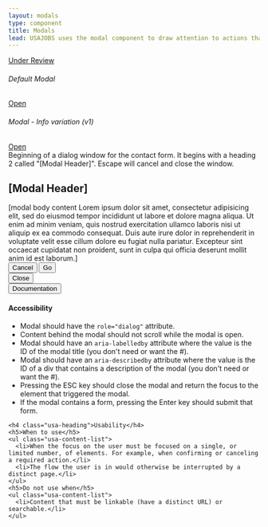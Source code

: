 ```yaml
---
layout: modals
type: component
title: Modals
lead: USAJOBS uses the modal component to draw attention to actions that require user input.
---
```


<a href="{{ site.baseurl }}/getting-started/#maturity" class="usa-label maturity under_review">Under Review</a>

<div class="preview">
  <h6 class="usa-heading-alt">Default Modal</h6>
  <a href="#modal-trigger" class="usa-button usajobs-button" data-object-trigger="modal" data-target="#modal-demo">Open</a>

  <h6 class="usa-heading-alt">Modal - Info variation (v1)</h6>
  <a href="#modal-trigger" class="usa-button usajobs-button" data-object-trigger="modal" data-target="#modal-info-demo">Open</a>

  <div class="usajobs-modal" data-object="modal" data-state="is-closed" id="modal-default" aria-hidden="true" role="dialog" aria-labelledby="usajobs-modal-heading" aria-describedby="usajobs-modal-description">
    <div id="usajobs-modal-description" class="usajobs-assistive-text">
      Beginning of a dialog window for the contact form. It begins with a heading 2
      called &quot;[Modal Header]&quot;. Escape will cancel and close the window.
    </div>
    <div class="usajobs-modal__header">
      <h2 id="usajobs-modal-heading" class="usajobs-modal__title">[Modal Header]</h2>
    </div>
    <div class="usajobs-modal__body">
      [modal body content Lorem ipsum dolor sit amet, consectetur adipisicing elit, sed do eiusmod tempor incididunt ut labore et dolore magna aliqua. Ut enim ad minim veniam,
      quis nostrud exercitation ullamco laboris nisi ut aliquip ex ea commodo
      consequat. Duis aute irure dolor in reprehenderit in voluptate velit esse
      cillum dolore eu fugiat nulla pariatur. Excepteur sint occaecat cupidatat non
      proident, sunt in culpa qui officia deserunt mollit anim id est laborum.]
    </div>
    <div class="usajobs-modal__footer">
      <button class="usa-button-big usa-button-outline" data-behavior="modal.close">Cancel</button>
      <button class="usa-button-big usa-button-primary" data-behavior="modal.close">Go</button>
    </div>
    <div class="usajobs-modal__actions">
      <button class="usajobs-modal__close" data-behavior="modal.close" >
        <span class="usajobs-assistive-text">Close</span>
      </button>
    </div>
  </div>
</div>

<div class="usa-accordion-bordered usa-accordion-docs">
  <button class="usa-button-unstyled usa-accordion-button"
      aria-expanded="true" aria-controls="collapsible-0">
    Documentation
  </button>
  <div id="collapsible-0" aria-hidden="false" class="usa-accordion-content">
    <h4 class="usa-heading">Accessibility</h4>
    <ul class="usa-content-list">
      <li>Modal should have the <code>role="dialog"</code> attribute.</li>
      <li>Content behind the modal should not scroll while the modal is open.</li>
      <li>Modal should have an <code>aria-labelledby</code> attribute where the value is the ID of the modal title (you don't need or want the #).</li>
      <li>Modal should have an <code>aria-describedby</code> attribute where the value is the ID of a div that contains a description of the modal (you don't need or want the #).</li>
      <li>Pressing the ESC key should close the modal and return the focus to the element that triggered the modal.</li>
      <li>If the modal contains a form, pressing the Enter key should submit that form.</li>
    </ul>

    <h4 class="usa-heading">Usability</h4>
    <h5>When to use</h5>
    <ul class="usa-content-list">
      <li>When the focus on the user must be focused on a single, or limited number, of elements. For example, when confirming or canceling a required action.</li>
      <li>The flow the user is in would otherwise be interrupted by a distinct page.</li>
    </ul>
    <h5>Do not use when</h5>
    <ul class="usa-content-list">
      <li>Content that must be linkable (have a distinct URL) or searchable.</li>
    </ul>
  </div>
</div>
